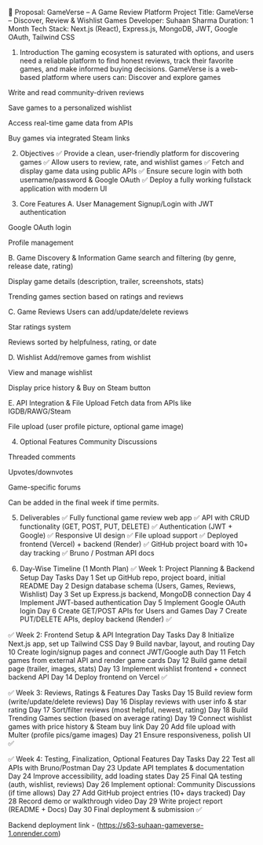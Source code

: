 📌 Proposal: GameVerse – A Game Review Platform
Project Title: GameVerse – Discover, Review & Wishlist Games
 Developer: Suhaan Sharma
 Duration: 1 Month
 Tech Stack: Next.js (React), Express.js, MongoDB, JWT, Google OAuth, Tailwind CSS

1. Introduction
The gaming ecosystem is saturated with options, and users need a reliable platform to find honest reviews, track their favorite games, and make informed buying decisions. GameVerse is a web-based platform where users can:
Discover and explore games


Write and read community-driven reviews


Save games to a personalized wishlist


Access real-time game data from APIs


Buy games via integrated Steam links



2. Objectives
✅ Provide a clean, user-friendly platform for discovering games
 ✅ Allow users to review, rate, and wishlist games
 ✅ Fetch and display game data using public APIs
 ✅ Ensure secure login with both username/password & Google OAuth
 ✅ Deploy a fully working fullstack application with modern UI

3. Core Features
A. User Management
Signup/Login with JWT authentication


Google OAuth login


Profile management


B. Game Discovery & Information
Game search and filtering (by genre, release date, rating)


Display game details (description, trailer, screenshots, stats)


Trending games section based on ratings and reviews


C. Game Reviews
Users can add/update/delete reviews


Star ratings system


Reviews sorted by helpfulness, rating, or date


D. Wishlist
Add/remove games from wishlist


View and manage wishlist


Display price history & Buy on Steam button


E. API Integration & File Upload
Fetch data from APIs like IGDB/RAWG/Steam


File upload (user profile picture, optional game image)



4. Optional Features
Community Discussions


Threaded comments


Upvotes/downvotes


Game-specific forums


Can be added in the final week if time permits.



5. Deliverables
✅ Fully functional game review web app
 ✅ API with CRUD functionality (GET, POST, PUT, DELETE)
 ✅ Authentication (JWT + Google)
 ✅ Responsive UI design
 ✅ File upload support
 ✅ Deployed frontend (Vercel) + backend (Render)
 ✅ GitHub project board with 10+ day tracking
 ✅ Bruno / Postman API docs

6. Day-Wise Timeline (1 Month Plan)
✅ Week 1: Project Planning & Backend Setup
Day
Tasks
Day 1
Set up GitHub repo, project board, initial README
Day 2
Design database schema (Users, Games, Reviews, Wishlist)
Day 3
Set up Express.js backend, MongoDB connection
Day 4
Implement JWT-based authentication
Day 5
Implement Google OAuth login
Day 6
Create GET/POST APIs for Users and Games
Day 7
Create PUT/DELETE APIs, deploy backend (Render) ✅


✅ Week 2: Frontend Setup & API Integration
Day
Tasks
Day 8
Initialize Next.js app, set up Tailwind CSS
Day 9
Build navbar, layout, and routing
Day 10
Create login/signup pages and connect JWT/Google auth
Day 11
Fetch games from external API and render game cards
Day 12
Build game detail page (trailer, images, stats)
Day 13
Implement wishlist frontend + connect backend API
Day 14
Deploy frontend on Vercel ✅





✅ Week 3: Reviews, Ratings & Features
Day
Tasks
Day 15
Build review form (write/update/delete reviews)
Day 16
Display reviews with user info & star rating
Day 17
Sort/filter reviews (most helpful, newest, rating)
Day 18
Build Trending Games section (based on average rating)
Day 19
Connect wishlist games with price history & Steam buy link
Day 20
Add file upload with Multer (profile pics/game images)
Day 21
Ensure responsiveness, polish UI ✅


✅ Week 4: Testing, Finalization, Optional Features
Day
Tasks
Day 22
Test all APIs with Bruno/Postman
Day 23
Update API templates & documentation
Day 24
Improve accessibility, add loading states
Day 25
Final QA testing (auth, wishlist, reviews)
Day 26
Implement optional: Community Discussions (if time allows)
Day 27
Add GitHub project entries (10+ days tracked)
Day 28
Record demo or walkthrough video
Day 29
Write project report (README + Docs)
Day 30
Final deployment & submission ✅

Backend deployment link - (https://s63-suhaan-gameverse-1.onrender.com)